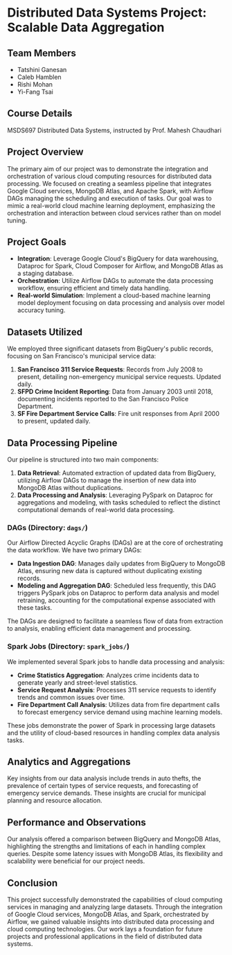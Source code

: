 # Distributed Data Systems Project: Scalable Data Aggregation

## Team Members
- Tatshini Ganesan
- Caleb Hamblen
- Rishi Mohan
- Yi-Fang Tsai

## Course Details
MSDS697 Distributed Data Systems, instructed by Prof. Mahesh Chaudhari

## Project Overview
The primary aim of our project was to demonstrate the integration and orchestration of various cloud computing resources for distributed data processing. We focused on creating a seamless pipeline that integrates Google Cloud services, MongoDB Atlas, and Apache Spark, with Airflow DAGs managing the scheduling and execution of tasks. Our goal was to mimic a real-world cloud machine learning deployment, emphasizing the orchestration and interaction between cloud services rather than on model tuning.

## Project Goals
- **Integration**: Leverage Google Cloud's BigQuery for data warehousing, Dataproc for Spark, Cloud Composer for Airflow, and MongoDB Atlas as a staging database.
- **Orchestration**: Utilize Airflow DAGs to automate the data processing workflow, ensuring efficient and timely data handling.
- **Real-world Simulation**: Implement a cloud-based machine learning model deployment focusing on data processing and analysis over model accuracy tuning.

## Datasets Utilized
We employed three significant datasets from BigQuery's public records, focusing on San Francisco's municipal service data:
1. **San Francisco 311 Service Requests**: Records from July 2008 to present, detailing non-emergency municipal service requests. Updated daily.
2. **SFPD Crime Incident Reporting**: Data from January 2003 until 2018, documenting incidents reported to the San Francisco Police Department.
3. **SF Fire Department Service Calls**: Fire unit responses from April 2000 to present, updated daily.

## Data Processing Pipeline
Our pipeline is structured into two main components:
1. **Data Retrieval**: Automated extraction of updated data from BigQuery, utilizing Airflow DAGs to manage the insertion of new data into MongoDB Atlas without duplications.
2. **Data Processing and Analysis**: Leveraging PySpark on Dataproc for aggregations and modeling, with tasks scheduled to reflect the distinct computational demands of real-world data processing.

### DAGs (Directory: `dags/`)
Our Airflow Directed Acyclic Graphs (DAGs) are at the core of orchestrating the data workflow. We have two primary DAGs:
- **Data Ingestion DAG**: Manages daily updates from BigQuery to MongoDB Atlas, ensuring new data is captured without duplicating existing records.
- **Modeling and Aggregation DAG**: Scheduled less frequently, this DAG triggers PySpark jobs on Dataproc to perform data analysis and model retraining, accounting for the computational expense associated with these tasks.

The DAGs are designed to facilitate a seamless flow of data from extraction to analysis, enabling efficient data management and processing.

### Spark Jobs (Directory: `spark_jobs/`)
We implemented several Spark jobs to handle data processing and analysis:
- **Crime Statistics Aggregation**: Analyzes crime incidents data to generate yearly and street-level statistics.
- **Service Request Analysis**: Processes 311 service requests to identify trends and common issues over time.
- **Fire Department Call Analysis**: Utilizes data from fire department calls to forecast emergency service demand using machine learning models.

These jobs demonstrate the power of Spark in processing large datasets and the utility of cloud-based resources in handling complex data analysis tasks.

## Analytics and Aggregations
Key insights from our data analysis include trends in auto thefts, the prevalence of certain types of service requests, and forecasting of emergency service demands. These insights are crucial for municipal planning and resource allocation.

## Performance and Observations
Our analysis offered a comparison between BigQuery and MongoDB Atlas, highlighting the strengths and limitations of each in handling complex queries. Despite some latency issues with MongoDB Atlas, its flexibility and scalability were beneficial for our project needs.

## Conclusion
This project successfully demonstrated the capabilities of cloud computing services in managing and analyzing large datasets. Through the integration of Google Cloud services, MongoDB Atlas, and Spark, orchestrated by Airflow, we gained valuable insights into distributed data processing and cloud computing technologies. Our work lays a foundation for future projects and professional applications in the field of distributed data systems.
